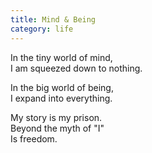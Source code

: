 ```yaml
---
title: Mind & Being
category: life
---
```


In the tiny world of mind,  
I am squeezed down to nothing.

In the big world of being,  
I expand into everything.

My story is my prison.  
Beyond the myth of "I"  
Is freedom.
